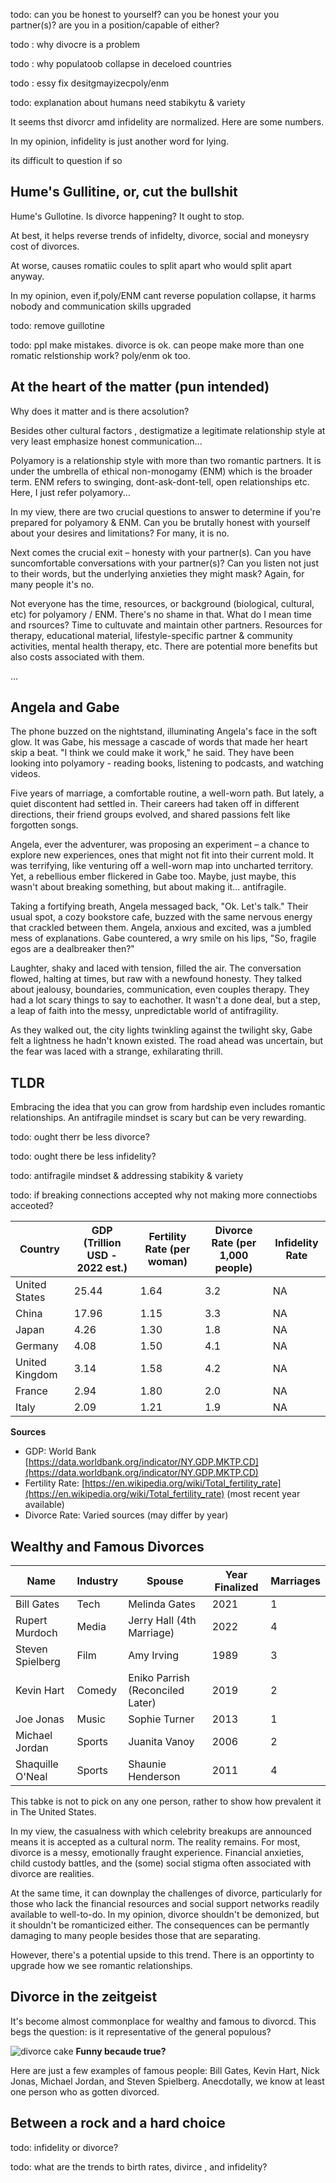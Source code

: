 todo: can you be honest to yourself? can you be honest your you partner(s)? are you in a position/capable of either?

todo : why divocre is a problem 

todo : why populatoob collapse in deceloed countries

todo : essy fix desitgmayizecpoly/enm


todo: explanation about humans need stabikytu & variety

It seems thst divorcr amd infidelity are normalized. Here are some numbers.

In my opinion, infidelity is just another word for lying.

its difficult to question if so


## Hume's Gullitine, or, cut the bullshit
Hume's Gullotine. 
Is divorce happening? It ought to stop.

At best, it helps reverse trends of infidelty, divorce, social and moneysry cost of divorces.

At worse, causes romatiic coules to split apart who would split apart anyway.

In my opinion, even if,poly/ENM cant reverse population collapse, it harms nobody and communication skills upgraded

todo: remove guillotine

todo: ppl make mistakes. divorce is ok. can peope make more than one romatic relstionship work? poly/enm ok too.

## At the heart of the matter (pun intended)

Why does it matter and is there acsolution? 

Besides other cultural factors , destigmatize a legitimate relationship style at very least emphasize honest communication...

Polyamory is a relationship style with more than two romantic partners. It is under the umbrella of ethical non-monogamy (ENM) which is the broader term. ENM refers to swinging, dont-ask-dont-tell, open relationships etc. Here, I just refer polyamory...

In my view, there are two crucial questions to answer to determine if you're prepared for polyamory & ENM.  Can you be brutally honest with yourself about your desires and limitations? For many, it is no. 

Next comes the crucial exit –  honesty with your partner(s).  Can you have suncomfortable conversations with your partner(s)? Can you listen not just to their words, but the underlying anxieties they might mask? Again, for many people it's no.

Not everyone has the time, resources, or background (biological, cultural, etc) for polyamory / ENM.  There's no shame in that. What do I mean time and rsources? Time to cultuvate and maintain other partners. Resources for therapy, educational material, lifestyle-specific partner & community activities, mental health therapy, etc. There are potential more benefits but also costs associated with them.

...

## Angela and Gabe
The phone buzzed on the nightstand, illuminating Angela's face in the soft glow. It was Gabe, his message a cascade of words that made her heart skip a beat. "I think we could make it work," he said. They have been looking into polyamory - reading books, listening to podcasts, and watching videos. 

Five years of marriage, a comfortable routine, a well-worn path. But lately, a quiet discontent had settled in. Their careers had taken off in different directions, their friend groups evolved, and shared passions felt like forgotten songs.

Angela, ever the adventurer, was proposing an experiment – a chance to explore new experiences, ones that might not fit into their current mold. It was terrifying, like venturing off a well-worn map into uncharted territory. Yet, a rebellious ember flickered in Gabe too. Maybe, just maybe, this wasn't about breaking something, but about making it... antifragile.

Taking a fortifying breath, Angela messaged back, "Ok. Let's talk." Their usual spot, a cozy bookstore cafe, buzzed with the same nervous energy that crackled between them. Angela, anxious and excited, was a jumbled mess of explanations.  Gabe countered, a wry smile on his lips, "So, fragile egos are a dealbreaker then?"

Laughter, shaky and laced with tension, filled the air. The conversation flowed, halting at times, but raw with a newfound honesty. They talked about jealousy, boundaries, communication, even couples therapy. They had a lot scary things to say to eachother. It wasn't a done deal, but a step, a leap of faith into the messy, unpredictable world of antifragility.

As they walked out, the city lights twinkling against the twilight sky, Gabe felt a lightness he hadn't known existed. The road ahead was uncertain, but the fear was laced with a strange, exhilarating thrill.

## TLDR
Embracing the idea that you can grow from hardship even includes romantic relationships. An antifragile mindset is scary but can be very rewarding.



todo: ought therr be less divorce?

todo: ought there be less infidelity?

todo: antifragile mindset & addressing stabikity & variety

todo: if breaking connections accepted why not making more connectiobs acceoted?


| Country        | GDP (Trillion USD - 2022 est.) | Fertility Rate (per woman) | Divorce Rate (per 1,000 people) | Infidelity Rate |
| -------------- | ------------------------------ | -------------------------- | ------------------------------- | --------------- |
| United States  | 25.44                          | 1.64                       | 3.2                             | NA              |
| China          | 17.96                          | 1.15                       | 3.3                             | NA              |
| Japan          | 4.26                           | 1.30                       | 1.8                             | NA              |
| Germany        | 4.08                           | 1.50                       | 4.1                             | NA              |
| United Kingdom | 3.14                           | 1.58                       | 4.2                             | NA              |
| France         | 2.94                           | 1.80                       | 2.0                             | NA              |
| Italy          | 2.09                           | 1.21                       | 1.9                             | NA              |


**Sources**
* GDP: World Bank [https://data.worldbank.org/indicator/NY.GDP.MKTP.CD](https://data.worldbank.org/indicator/NY.GDP.MKTP.CD)
* Fertility Rate: [https://en.wikipedia.org/wiki/Total_fertility_rate](https://en.wikipedia.org/wiki/Total_fertility_rate) (most recent year available)
* Divorce Rate: Varied sources (may differ by year)


## Wealthy and Famous Divorces

| Name | Industry | Spouse | Year Finalized | Marriages |
|---|---|---|---|---|
| Bill Gates | Tech | Melinda Gates | 2021 | 1 |
| Rupert Murdoch | Media | Jerry Hall (4th Marriage) | 2022 | 4 |
| Steven Spielberg | Film | Amy Irving | 1989 | 3 |
| Kevin Hart | Comedy | Eniko Parrish (Reconciled Later) | 2019 | 2 |
| Joe Jonas | Music | Sophie Turner | 2013 | 1 |
| Michael Jordan | Sports | Juanita Vanoy | 2006 | 2 |
| Shaquille O'Neal | Sports | Shaunie Henderson | 2011 | 4 | 

This tabke is not to pick on any one person, rather to show how prevalent it in The United States.

In my view, the casualness with which celebrity breakups are announced means it is accepted as a cultural norm. The reality remains. For most, divorce is a messy, emotionally fraught experience. Financial anxieties, child custody battles, and the (some) social stigma often associated with divorce are realities.

At the same time, it can downplay the challenges of divorce, particularly for those who lack the financial resources and social support networks readily available to well-to-do.  In my opinion, divorce shouldn't be demonized, but it shouldn't be romanticized either. The consequences can be permantly damaging to many people besides those that are separating.

However, there's a potential upside to this trend. There is an opportinty to upgrade how we see romantic relationships.

## Divorce in the zeitgeist

It's become almost commonplace for wealthy and famous to divorcd. This begs the question: is it representative of the general populous? 


![divorce cake](https://pebreo.github.io/IMG_0677.jpeg)
**Funny becaude true?**


Here are just a few examples of famous people: Bill Gates, Kevin Hart, Nick Jonas, Michael Jordan, and Steven Spielberg. Anecdotally, we know at least one person who as gotten divorced. 


## Between a rock and a hard choice


todo: infidelity or divorce?

todo: what are the trends to birth rates, divirce , and infidelity?

